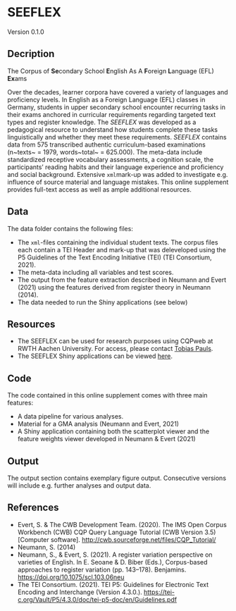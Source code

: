 # SEEFLEX
Version 0.1.0

## Decription

The Corpus of **Se**condary School **E**nglish As A **F**oreign **L**anguage (EFL) **Ex**ams

Over the decades, learner corpora have covered a variety of languages and proficiency levels. In English as a Foreign Language (EFL) classes in Germany, students in upper secondary school encounter recurring tasks in their exams anchored in curricular requirements regarding targeted text types and register knowledge. The *SEEFLEX* was developed as a pedagogical resource to understand how students complete these tasks linguistically and whether they meet these requirements. *SEEFLEX* contains data from 575 transcribed authentic curriculum-based examinations (n~texts~ = 1979, words~total~ = 625.000). The meta-data include standardized receptive vocabulary assessments, a cognition scale, the participants’ reading habits and their language experience and proficiency and social background. Extensive ```xml```mark-up was added to investigate e.g. influence of source material and language mistakes. This online supplement provides full-text access as well as ample additional resources.


## Data

The data folder contains the following files:
- The `xml`-files containing the individual student texts. The corpus files each contain a TEI Header and mark-up that was deleveloped using the P5 Guidelines of the Text Encoding Initiative (TEI) (TEI Consortium, 2021).
- The meta-data including all variables and test scores.
- The output from the feature extraction described in Neumann and Evert (2021) using the features derived from register theory in Neumann (2014).
- The data needed to run the Shiny applications (see below)


## Resources

- The SEEFLEX can be used for research purposes using CQPweb at RWTH Aachen University. For access, please contact [Tobias Pauls](mailto:tobias.pauls@ifaar.rwth-aachen.de).
- The SEEFLEX Shiny applications can be viewed [here](https://seeflex.otc.coscine.dev).

## Code

The code contained in this online supplement comes with three main features: 
- A data pipeline for various analyses.
- Material for a GMA analysis (Neumann and Evert, 2021)
- A Shiny application containing both the scatterplot viewer and the feature weights viewer developed in Neumann & Evert (2021)


## Output

The output section contains exemplary figure output. Consecutive versions will include e.g. further analyses and output data.


## References

- Evert, S. & The CWB Development Team. (2020). The IMS Open Corpus Workbench (CWB) CQP Query Language Tutorial (CWB Version 3.5) [Computer software]. http://cwb.sourceforge.net/files/CQP_Tutorial/
- Neumann, S. (2014)
- Neumann, S., & Evert, S. (2021). A register variation perspective on varieties of English. In E. Seoane & D. Biber (Eds.), Corpus-based approaches to register variation (pp. 143–178). Benjamins. https://doi.org/10.1075/scl.103.06neu
- The TEI Consortium. (2021). TEI P5: Guidelines for Electronic Text Encoding and Interchange (Version 4.3.0.). https://tei-c.org/Vault/P5/4.3.0/doc/tei-p5-doc/en/Guidelines.pdf
